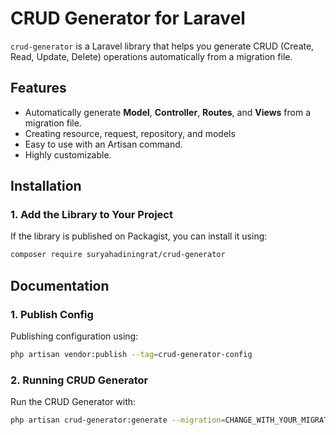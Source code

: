 # CRUD Generator for Laravel

`crud-generator` is a Laravel library that helps you generate CRUD (Create, Read, Update, Delete) operations automatically from a migration file.

## Features
- Automatically generate **Model**, **Controller**, **Routes**, and **Views** from a migration file.
- Creating resource, request, repository, and models
- Easy to use with an Artisan command.
- Highly customizable.

## Installation

### 1. Add the Library to Your Project
If the library is published on Packagist, you can install it using:
```bash
composer require suryahadiningrat/crud-generator
```

## Documentation

### 1. Publish Config
Publishing configuration using:
```bash
php artisan vendor:publish --tag=crud-generator-config
```

### 2. Running CRUD Generator
Run the CRUD Generator with:
```bash
php artisan crud-generator:generate --migration=CHANGE_WITH_YOUR_MIGRATION_RELATIVE_PATH
```